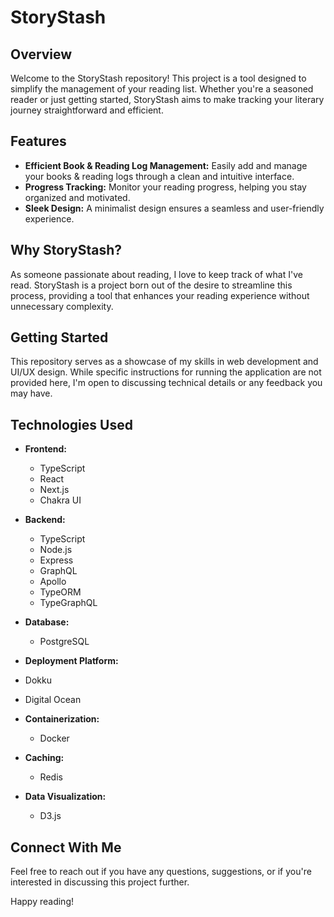 # StoryStash

## Overview

Welcome to the StoryStash repository! This project is a tool designed to simplify the management of your reading list. Whether you're a seasoned reader or just getting started, StoryStash aims to make tracking your literary journey straightforward and efficient.

## Features

- **Efficient Book & Reading Log Management:** Easily add and manage your books & reading logs through a clean and intuitive interface. 
- **Progress Tracking:** Monitor your reading progress, helping you stay organized and motivated.
- **Sleek Design:** A minimalist design ensures a seamless and user-friendly experience.

## Why StoryStash?

As someone passionate about reading, I love to keep track of what I've read. StoryStash is a project born out of the desire to streamline this process, providing a tool that enhances your reading experience without unnecessary complexity.

## Getting Started

This repository serves as a showcase of my skills in web development and UI/UX design. While specific instructions for running the application are not provided here, I'm open to discussing technical details or any feedback you may have.

## Technologies Used

- **Frontend:**
  - TypeScript
  - React
  - Next.js
  - Chakra UI

- **Backend:**
  - TypeScript
  - Node.js
  - Express
  - GraphQL
  - Apollo
  - TypeORM
  - TypeGraphQL

- **Database:**
  - PostgreSQL
 
- **Deployment Platform:**
- Dokku
- Digital Ocean

- **Containerization:**
  - Docker

- **Caching:**
  - Redis

- **Data Visualization:**
  - D3.js

## Connect With Me

Feel free to reach out if you have any questions, suggestions, or if you're interested in discussing this project further.

Happy reading!

